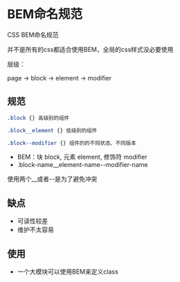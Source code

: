 # BEM命名规范

CSS BEM命名规范

并不是所有的css都适合使用BEM，全局的css样式没必要使用

层级：

page -> block -> element -> modifier

## 规范

```css
.block {} 高级别的组件

.block__element {} 低级别的组件

.block--modifier {} 组件的的不同状态、不同版本
```

- BEM：块 block, 元素 element, 修饰符 modifier
- .block-name__element-name--modifier-name

使用两个__或者--是为了避免冲突

## 缺点

- 可读性较差
- 维护不太容易

## 使用

- 一个大模块可以使用BEM来定义class